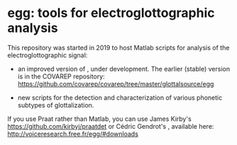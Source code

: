 egg: tools for electroglottographic analysis
=============

This repository was started in 2019 to host Matlab scripts for analysis of the electroglottographic signal:

* an improved version of <peakdet>, under development. The earlier (stable) version is in the COVAREP repository: https://github.com/covarep/covarep/tree/master/glottalsource/egg

* new scripts for the detection and characterization of various phonetic subtypes of glottalization.

If you use Praat rather than Matlab, you can use James Kirby's <praatdet> https://github.com/kirbyj/praatdet or Cédric Gendrot's <oq1praat>, available here: http://voiceresearch.free.fr/egg/#downloads
